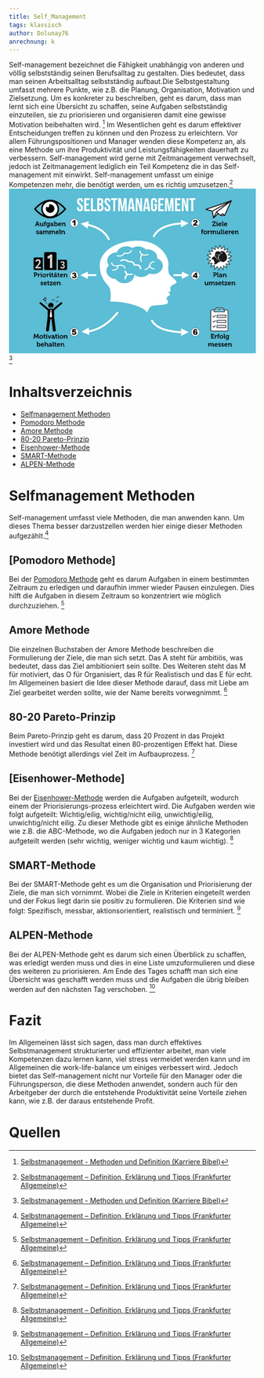 ```yaml
---
title: Self_Management
tags: klassisch
author: Dolunay76
anrechnung: k
---
```

Self-management bezeichnet die Fähigkeit unabhängig von anderen und völlig selbstständig seinen Berufsalltag zu gestalten. Dies bedeutet, dass man seinen Arbeitsalltag selbstständig aufbaut.Die Selbstgestaltung umfasst mehrere Punkte, wie z.B. die Planung, Organisation, Motivation und Zielsetzung. 
Um es konkreter zu beschreiben, geht es darum, dass man lernt sich eine Übersicht zu schaffen, seine Aufgaben selbstständig einzuteilen, sie zu priorisieren und organisieren damit eine gewisse Motivation beibehalten wird. [^2]
Im Wesentlichen geht es darum effektiver Entscheidungen treffen zu können und den Prozess zu erleichtern. Vor allem Führungspositionen und Manager wenden diese Kompetenz an, als eine Methode um ihre Produktivität und Leistungsfähigkeiten dauerhaft zu verbessern.
Self-management wird gerne mit Zeitmanagement verwechselt, jedoch ist Zeitmanagement lediglich ein Teil Kompetenz die in das Self-management mit einwirkt. Self-management umfasst um einige Kompetenzen mehr, die benötigt werden, um es richtig umzusetzen.[^1]
![Selfmanagement](Self_Management/Selbstmanagement-Beispiele-Psychologie-Tools-Methoden-Zeitmanagement-Grafik.jpg) [^2]
# Inhaltsverzeichnis
* [Selfmanagement Methoden](#selfmanagement-methoden)  
* [Pomodoro Methode](#pomodoro-methode)  
* [Amore Methode](#amore-methode)  
* [80-20 Pareto-Prinzip](#80-20-pareto-prinzip)  
* [Eisenhower-Methode](#eisenhower-methode)  
* [SMART-Methode](#smart-methode)  
* [ALPEN-Methode](#alpen-methode)
    


# Selfmanagement Methoden

Self-management umfasst viele Methoden, die man anwenden kann. Um dieses Thema besser darzustzellen werden hier einige dieser Methoden aufgezählt.[^1]

## [Pomodoro Methode]
Bei der [Pomodoro Methode](Pomodoro.md) geht es darum Aufgaben in einem bestimmten Zeitraum zu erledigen und daraufhin immer wieder Pausen einzulegen. Dies hilft die Aufgaben in diesem Zeitraum so konzentriert wie möglich durchzuziehen. [^1]
## Amore Methode
Die einzelnen Buchstaben der Amore Methode beschreiben die Formulierung der Ziele, die man sich setzt. Das A steht für ambitiös, was bedeutet, dass das Ziel ambitioniert sein sollte. Des Weiteren steht das M für motiviert, das O für Organisiert, das R für Realistisch und das E für echt. Im Allgemeinen basiert die Idee dieser Methode darauf, dass mit Liebe am Ziel gearbeitet werden sollte, wie der Name bereits vorwegnimmt. [^1]
## 80-20 Pareto-Prinzip
Beim Pareto-Prinzip geht es darum, dass 20 Prozent in das Projekt investiert wird und das Resultat einen 80-prozentigen Effekt hat. Diese Methode benötigt allerdings viel Zeit im Aufbauprozess. [^1]
## [Eisenhower-Methode]
Bei  der [Eisenhower-Methode](Eisenhower_Matrix.md) werden die Aufgaben aufgeteilt, wodurch einem der Priorisierungs-prozess erleichtert wird. Die Aufgaben werden wie folgt aufgeteilt: 
Wichtig/eilig, wichtig/nicht eilig, unwichtig/eilig, unwichtig/nicht eilig. 
Zu dieser Methode gibt es einige ähnliche Methoden wie z.B. die ABC-Methode, wo die Aufgaben jedoch nur in 3 Kategorien aufgeteilt werden (sehr wichtig, weniger wichtig und kaum wichtig). [^1]
## SMART-Methode 
Bei der SMART-Methode geht es um die Organisation und Priorisierung der Ziele, die man sich vornimmt.
Wobei die Ziele in Kriterien eingeteilt werden und der Fokus liegt darin sie positiv zu formulieren. Die Kriterien sind wie folgt: Spezifisch, messbar, aktionsorientiert, realistisch und terminiert. [^1]
## ALPEN-Methode 
Bei der ALPEN-Methode geht es darum sich einen Überblick zu schaffen, was erledigt werden muss und dies in eine Liste umzuformulieren und diese des weiteren zu priorisieren. Am Ende des Tages schafft man sich eine Übersicht was geschafft werden muss und die Aufgaben die übrig bleiben werden auf den nächsten Tag verschoben. [^1]

# Fazit
Im Allgemeinen lässt sich sagen, dass man durch effektives Selbstmanagement strukturierter und effizienter arbeitet, man viele Kompetenzen dazu lernen kann, viel stress vermeidet werden kann und im Allgemeinen die work-life-balance um einiges verbessert wird. 
Jedoch bietet das Self-management nicht nur Vorteile für den Manager oder die Führungsperson, die diese Methoden anwendet, sondern auch für den Arbeitgeber der durch die entstehende Produktivität seine Vorteile ziehen kann, wie z.B. der daraus entstehende Profit. 


# Quellen

[^1]: [Selbstmanagement – Definition, Erklärung und Tipps (Frankfurter Allgemeine)](https://stellenmarkt.faz.net/karriere-lounge/selbstmanagement-definition-erklaerung-tipps/)
[^2]: [Selbstmanagement - Methoden und Definition (Karriere Bibel)](https://karrierebibel.de/selbstmanagement/)

